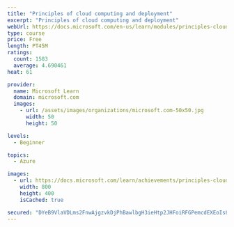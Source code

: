 ```yaml
---
title: "Principles of cloud computing and deployment"
excerpt: "Principles of cloud computing and deployment"
webUrl: https://docs.microsoft.com/en-us/learn/modules/principles-cloud-computing-dynamics-365-deployment/
type: course
price: Free
length: PT45M
ratings:
  count: 1583
  average: 4.690461
heat: 61

provider:
  name: Microsoft Learn
  domain: microsoft.com
  images:
    - url: /assets/images/organizations/microsoft.com-50x50.jpg
      width: 50
      height: 50

levels:
  - Beginner

topics:
  - Azure

images:
  - url: https://docs.microsoft.com/learn/achievements/principles-cloud-computing-deployment-social.png
    width: 800
    height: 400
    isCached: true

secured: "DYeB9VlaVDLms2FnwAjgzvkDjPhBawlbgH3ieHtp2JHFoiRFGPemcdEXEoIs8tIr1f4oADdsRbqCBzpVX4SvFKDYkS/iE86+nVzi4soXSS+51gB8Z966B/SnYNnEnk76NfGDz2gEbwNWJZ3ETC1QOeoxeBUL1tsOjek2Vf8E9IS9aE+rJ9QiEb7qRhSd6eofj5ZuqrBghbP/pgBi+aMar1xGRyp8xFNUFf873T0fQvFzVygqTdE78yncs6sNSouA9hSd15/pO9l4k5QTmS5J7M+oqGqzox6Q9VzB3PLicpJTuCSX3htXctCq21vt4UR7iGSWjgKYboXELsMACcYy+EexkZdJ3yQm3i/DsxkZVoPZq5IFWuLsVsm5t/PCcOlIW5UP0awUSU4B7FQFP6TH+A==;5Svuzrwfc+lONvSUqy1dcA=="
---
```


